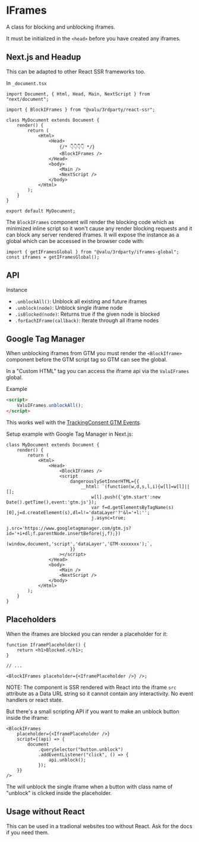 # IFrames

A class for blocking and unblocking iframes.

It must be initialized in the `<head>` before you have created any iframes.

## Next.js and Headup

This can be adapted to other React SSR frameworks too.

In `_document.tsx`

```tsx
import Document, { Html, Head, Main, NextScript } from "next/document";

import { BlockIFrames } from "@valu/3rdparty/react-ssr";

class MyDocument extends Document {
    render() {
        return (
            <Html>
                <Head>
                    {/* 👇👇👇👇 */}
                    <BlockIFrames />
                </Head>
                <body>
                    <Main />
                    <NextScript />
                </body>
            </Html>
        );
    }
}

export default MyDocument;
```

The `BlockIFrames` component will render the blocking code which as minimized
inline script so it won't cause any render blocking requests and it can block
any server rendered iframes. It will expose the instance as a global which
can be accessed in the browser code with:

```tsx
import { getIFramesGlobal } from "@valu/3rdparty/iframes-global";
const iframes = getIFramesGlobal();
```

## API

Instance

-   `.unblockAll()`: Unblock all existing and future iframes
-   `.unblock(node)`: Unblock single iframe node
-   `.isBlocked(node)`: Returns true if the given node is blocked
-   `.forEachIFrame(callback)`: Iterate through all iframe nodes

## Google Tag Manager

When unblocking iframes from GTM you must render the `<BlockIframe>`
component before the GTM script tag so GTM can see the global.

In a "Custom HTML" tag you can access the iframe api via the `ValuIFrames`
global.

Example

```html
<script>
    ValuIFrames.unblockAll();
</script>
```

This works well with the [TrackingConsent GTM
Events](tracking-consent.md#google-tag-manager-events).

Setup example with Google Tag Manager in Next.js:

```tsx
class MyDocument extends Document {
    render() {
        return (
            <Html>
                <Head>
                    <BlockIFrames />
                    <script
                        dangerouslySetInnerHTML={{
                            __html: `(function(w,d,s,l,i){w[l]=w[l]||[];
                                w[l].push({'gtm.start':new Date().getTime(),event:'gtm.js'});
                                var f=d.getElementsByTagName(s)[0],j=d.createElement(s),dl=l!='dataLayer'?'&l='+l:'';
                                j.async=true;
                                j.src='https://www.googletagmanager.com/gtm.js?id='+i+dl;f.parentNode.insertBefore(j,f);})
                                (window,document,'script','dataLayer','GTM-xxxxxxx');`,
                        }}
                    ></script>
                </Head>
                <body>
                    <Main />
                    <NextScript />
                </body>
            </Html>
        );
    }
}
```

## Placeholders

When the iframes are blocked you can render a placeholder for it:

```tsx
function IframePlaceholder() {
    return <h1>Blocked.</h1>;
}

// ...

<BlockIFrames placeholder={<IframePlaceholder />} />;
```

NOTE: The component is SSR rendered with React into the iframe `src`
attribute as a Data URL string so it cannot contain any interactivity. No
event handlers or react state.

But there's a small scripting API if you want to make an unblock button inside the iframe:

```tsx
<BlockIFrames
    placeholder={<IframePlaceholder />}
    script={(api) => {
        document
            .querySelector("button.unblock")
            .addEventListener("click", () => {
                api.unblock();
            });
    }}
/>
```

The will unblock the single iframe when a button with class name of "unblock"
is clicked inside the placeholder.

## Usage without React

This can be used in a tradional websites too without React. Ask for the docs
if you need them.
